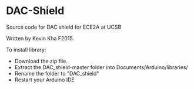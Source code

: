 # DAC-Shield

Source code for DAC shield for ECE2A at UCSB

Written by Kevin Kha F2015

To install library:
* Download the zip file. 
* Extract the DAC_shield-master folder into Documents/Arduino/libraries/
* Rename the folder to "DAC_shield"
* Restart your Arduino IDE

